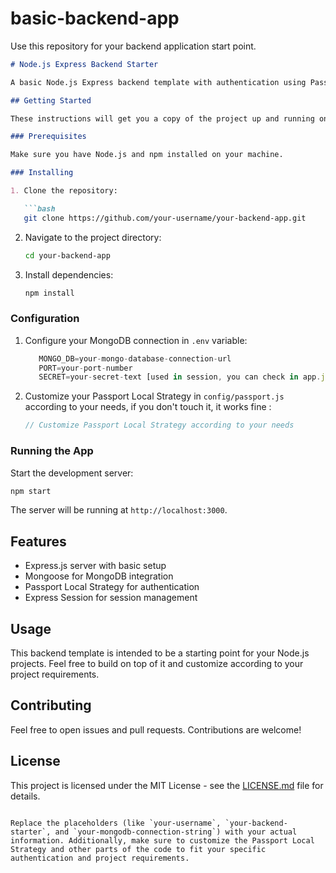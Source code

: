 ﻿# basic-backend-app

Use this repository for your backend application start point.

```markdown
# Node.js Express Backend Starter

A basic Node.js Express backend template with authentication using Passport Local Strategy.

## Getting Started

These instructions will get you a copy of the project up and running on your local machine for development and testing purposes.

### Prerequisites

Make sure you have Node.js and npm installed on your machine.

### Installing

1. Clone the repository:

   ```bash
   git clone https://github.com/your-username/your-backend-app.git
   ```

2. Navigate to the project directory:

   ```bash
   cd your-backend-app
   ```

3. Install dependencies:

   ```bash
   npm install
   ```

### Configuration

1. Configure your MongoDB connection in `.env` variable:

   ```javascript
      MONGO_DB=your-mongo-database-connection-url
      PORT=your-port-number
      SECRET=your-secret-text [used in session, you can check in app.js]

2. Customize your Passport Local Strategy in `config/passport.js` according to your needs, if you don't touch it, it works fine :

   ```javascript
   // Customize Passport Local Strategy according to your needs
   ```

### Running the App

Start the development server:

```bash
npm start
```

The server will be running at `http://localhost:3000`.

## Features

- Express.js server with basic setup
- Mongoose for MongoDB integration
- Passport Local Strategy for authentication
- Express Session for session management

## Usage

This backend template is intended to be a starting point for your Node.js projects. Feel free to build on top of it and customize according to your project requirements.

## Contributing

Feel free to open issues and pull requests. Contributions are welcome!

## License

This project is licensed under the MIT License - see the [LICENSE.md](LICENSE.md) file for details.
```

Replace the placeholders (like `your-username`, `your-backend-starter`, and `your-mongodb-connection-string`) with your actual information. Additionally, make sure to customize the Passport Local Strategy and other parts of the code to fit your specific authentication and project requirements.
